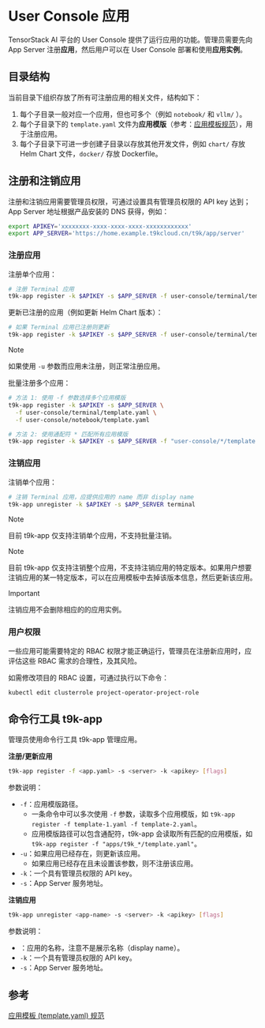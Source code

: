 # User Console 应用

TensorStack AI 平台的 User Console 提供了运行应用的功能。管理员需要先向 App Server 注册**应用**，然后用户可以在 User Console 部署和使用**应用实例**。

## 目录结构

当前目录下组织存放了所有可注册应用的相关文件，结构如下：

1. 每个子目录一般对应一个应用，但也可多个（例如 `notebook/` 和 `vllm/` ）。
2. 每个子目录下的 `template.yaml` 文件为**应用模版**（参考：[应用模板规范](./specs.md)），用于注册应用。
3. 每个子目录下可进一步创建子目录以存放其他开发文件，例如 `chart/` 存放 Helm Chart 文件，`docker/` 存放 Dockerfile。

## 注册和注销应用

注册和注销应用需要管理员权限，可通过设置具有管理员权限的 API key 达到； App Server 地址根据产品安装的 DNS 获得，例如：

```bash
export APIKEY='xxxxxxxx-xxxx-xxxx-xxxx-xxxxxxxxxxxx'
export APP_SERVER='https://home.example.t9kcloud.cn/t9k/app/server'
```

### 注册应用

注册单个应用：

```bash
# 注册 Terminal 应用
t9k-app register -k $APIKEY -s $APP_SERVER -f user-console/terminal/template.yaml
```

更新已注册的应用（例如更新 Helm Chart 版本）：

```bash
# 如果 Terminal 应用已注册则更新
t9k-app register -k $APIKEY -s $APP_SERVER -f user-console/terminal/template.yaml -u
```

> [!NOTE]
> 如果使用 `-u` 参数而应用未注册，则正常注册应用。

批量注册多个应用：

```bash
# 方法 1: 使用 -f 参数选择多个应用模版
t9k-app register -k $APIKEY -s $APP_SERVER \
  -f user-console/terminal/template.yaml \
  -f user-console/notebook/template.yaml

# 方法 2: 使用通配符 * 匹配所有应用模版
t9k-app register -k $APIKEY -s $APP_SERVER -f "user-console/*/template.yaml"
```

### 注销应用

注销单个应用：

```bash
# 注销 Terminal 应用，应提供应用的 name 而非 display name
t9k-app unregister -k $APIKEY -s $APP_SERVER terminal
```

> [!NOTE]
> 目前 t9k-app 仅支持注销单个应用，不支持批量注销。

> [!NOTE]
> 目前 t9k-app 仅支持注销整个应用，不支持注销应用的特定版本。如果用户想要注销应用的某一特定版本，可以在应用模板中去掉该版本信息，然后更新该应用。

> [!IMPORTANT]
> 注销应用不会删除相应的的应用实例。

### 用户权限

一些应用可能需要特定的 RBAC 权限才能正确运行，管理员在注册新应用时，应评估这些 RBAC 需求的合理性，及其风险。

如需修改项目的 RBAC 设置，可通过执行以下命令：

```bash
kubectl edit clusterrole project-operator-project-role
```

## 命令行工具 t9k-app

管理员使用命令行工具 t9k-app 管理应用。

**注册/更新应用**

```bash
t9k-app register -f <app.yaml> -s <server> -k <apikey> [flags]
```

参数说明：

* `-f`：应用模版路径。
  * 一条命令中可以多次使用 `-f` 参数，读取多个应用模版，如 `t9k-app register -f template-1.yaml -f template-2.yaml`。
  * 应用模版路径可以包含通配符，t9k-app 会读取所有匹配的应用模版，如 `t9k-app register -f "apps/t9k_*/template.yaml"`。
* `-u`：如果应用已经存在，则更新该应用。
  * 如果应用已经存在且未设置该参数，则不注册该应用。
* `-k`：一个具有管理员权限的 API key。
* `-s`：App Server 服务地址。

**注销应用**

```bash
t9k-app unregister <app-name> -s <server> -k <apikey> [flags]
```

参数说明：

* <app-name>：应用的名称，注意不是展示名称（display name）。
* `-k`：一个具有管理员权限的 API key。
* `-s`：App Server 服务地址。

## 参考

[应用模板 (template.yaml) 规范](./specs.md)
